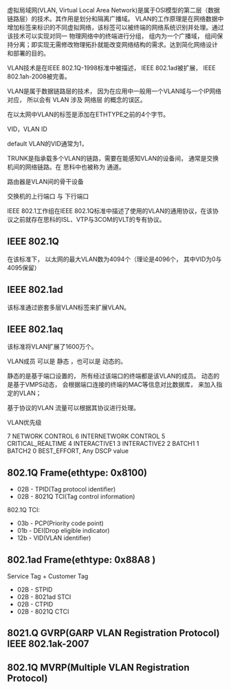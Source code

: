 虚拟局域网(VLAN, Virtual Local Area Network)是属于OSI模型的第二层（数据链路层）的技术。其作用是划分和隔离广播域。
VLAN的工作原理是在网络数据中增加标签来标识的不同虚拟网络，该标签可以被终端的网络系统识别并处理。通过该技术可以实现对同一
物理网络中的终端进行分组， 组内为一个广播域， 组间保持分离；即实现无需修改物理拓扑就能改变网络结构的需求。达到简化网络设计
和部署的目的。

VLAN技术是在IEEE 802.1Q-1998标准中被描述， IEEE 802.1ad被扩展， IEEE 802.1ah-2008被完善。

VLAN是属于数据链路层的技术， 因为在应用中一般用一个VLAN域与一个IP网络对应， 所以会有 VLAN 涉及 网络层 的概念的误区。



在以太网中VLAN的标签是添加在ETHTYPE之前的4个字节。


VID，VLAN ID

default VLAN的VID通常为1，




TRUNK是指承载多个VLAN的链路，需要在能感知VLAN的设备间， 通常是交换机间的网络链路。在 思科中也被称为 通道。


路由器是VLAN间的骨干设备

交换机的上行端口 与 下行端口



IEEE 802.1工作组在IEEE 802.1Q标准中描述了使用的VLAN的通用协议，在该协议之前就存在思科的ISL、VTP与3COM的VLT的专有协议。


IEEE 802.1Q
------------
在该标准下， 以太网的最大VLAN数为4094个（理论是4096个， 其中VID为0与4095保留）

IEEE 802.1ad
------------

该标准通过嵌套多层VLAN标签来扩展VLAN。

IEEE 802.1aq
------------

该标准将VLAN扩展了1600万个。




VLAN成员 可以是 静态 ，也可以是 动态的。

静态的是基于端口设置的， 所有经过该端口的终端都是该VLAN的成员。
动态的是基于VMPS动态， 会根据端口连接的终端的MAC等信息对比数据库， 来加入指定的VLAN；


基于协议的VLAN 流量可以根据其协议进行处理。





VLAN优先级

7 NETWORK CONTROL
6 INTERNETWORK CONTROL
5 CRITICAL_REALTIME
4 INTERACTIVE1
3 INTERACTIVE2
2 BATCH1
1 BATCH2
0 BEST_EFFORT, Any DSCP value












802.1Q Frame(ethtype: 0x8100)
-----------------------------

* 02B - TPID(Tag protocol identifier)
* 02B - 8021Q TCI(Tag control information)


802.1Q TCI:

* 03b - PCP(Priority code point)
* 01b - DEI(Drop eligible indicator)
* 12b - VID(VLAN identifier)






802.1ad Frame(ethtype: 0x88A8 )
-------------------------------

Service Tag + Customer Tag

* 02B - STPID
* 02B - 8021ad STCI
* 02B - CTPID
* 02B - 8021Q CTCI



8021.Q GVRP(GARP VLAN Registration Protocol) IEEE 802.1ak-2007
--------------------------------------------------------------



802.1Q MVRP(Multiple VLAN Registration Protocol)
------------------------------------------------


